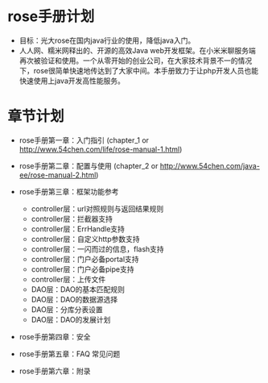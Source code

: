 rose手册计划
============
* 目标：光大rose在国内java行业的使用，降低java入门。
* 人人网、糯米网释出的、开源的高效Java web开发框架。在小米米聊服务端再次被验证和使用。一个从零开始的创业公司，在大家技术背景不一的情况下，rose很简单快速地传达到了大家中间。本手册致力于让php开发人员也能快速使用上java开发高性能服务。

章节计划
========
* rose手册第一章：入门指引 (chapter_1 or http://www.54chen.com/life/rose-manual-1.html)
* rose手册第二章：配置与使用 (chapter_2 or http://www.54chen.com/java-ee/rose-manual-2.html)
* rose手册第三章：框架功能参考
	*   controller层：url对照规则与返回结果规则
	*   controller层：拦截器支持
	*   controller层：ErrHandle支持
	*   controller层：自定义http参数支持
	*   controller层：一闪而过的信息，flash支持
	*   controller层：门户必备portal支持
	*   controller层：门户必备pipe支持
	*   controller层：上传文件
	*   DAO层：DAO的基本匹配规则
	*   DAO层：DAO的数据源选择 
	*   DAO层：分库分表设置
	*   DAO层：DAO的发展计划

* rose手册第四章：安全
* rose手册第五章：FAQ 常见问题
* rose手册第六章：附录
